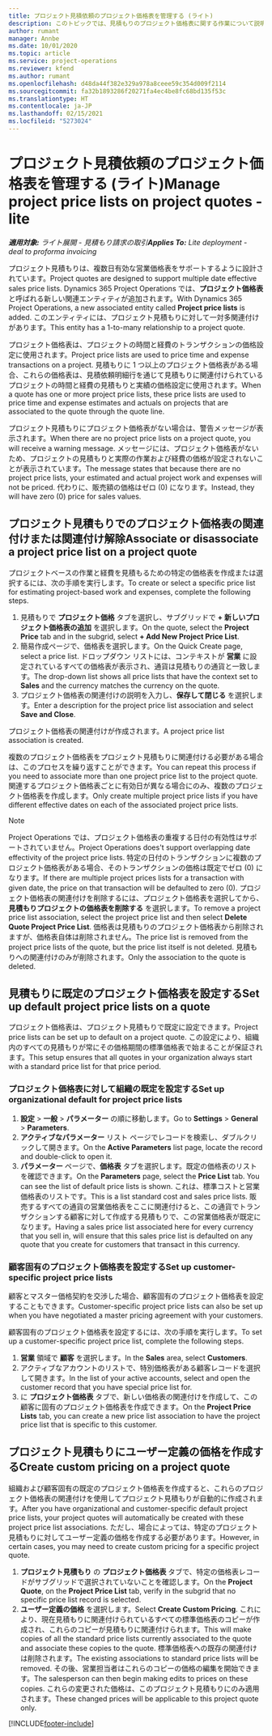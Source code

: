 ```yaml
---
title: プロジェクト見積依頼のプロジェクト価格表を管理する (ライト)
description: このトピックでは、見積もりのプロジェクト価格表に関する作業について説明します。 (Sales)
author: rumant
manager: Annbe
ms.date: 10/01/2020
ms.topic: article
ms.service: project-operations
ms.reviewer: kfend
ms.author: rumant
ms.openlocfilehash: d48da44f382e329a978a8ceee59c354d009f2114
ms.sourcegitcommit: fa32b1893286f20271fa4ec4be8fc68bd135f53c
ms.translationtype: HT
ms.contentlocale: ja-JP
ms.lasthandoff: 02/15/2021
ms.locfileid: "5273024"
---
```

# <a name="manage-project-price-lists-on-project-quotes---lite"></a><span data-ttu-id="89fd8-104">プロジェクト見積依頼のプロジェクト価格表を管理する (ライト)</span><span class="sxs-lookup"><span data-stu-id="89fd8-104">Manage project price lists on project quotes - lite</span></span>

<span data-ttu-id="89fd8-105">_**適用対象:** ライト展開 - 見積もり請求の取引_</span><span class="sxs-lookup"><span data-stu-id="89fd8-105">_**Applies To:** Lite deployment - deal to proforma invoicing_</span></span>

<span data-ttu-id="89fd8-106">プロジェクト見積もりは、複数日有効な営業価格表をサポートするように設計されています。</span><span class="sxs-lookup"><span data-stu-id="89fd8-106">Project quotes are designed to support multiple date effective sales price lists.</span></span> <span data-ttu-id="89fd8-107">Dynamics 365 Project Operations では、**プロジェクト価格表** と呼ばれる新しい関連エンティティが追加されます。</span><span class="sxs-lookup"><span data-stu-id="89fd8-107">With Dynamics 365 Project Operations, a new associated entity called **Project price lists** is added.</span></span> <span data-ttu-id="89fd8-108">このエンティティには、プロジェクト見積もりに対して一対多関連付けがあります。</span><span class="sxs-lookup"><span data-stu-id="89fd8-108">This entity has a 1-to-many relationship to a project quote.</span></span>

<span data-ttu-id="89fd8-109">プロジェクト価格表は、プロジェクトの時間と経費のトランザクションの価格設定に使用されます。</span><span class="sxs-lookup"><span data-stu-id="89fd8-109">Project price lists are used to price time and expense transactions on a project.</span></span> <span data-ttu-id="89fd8-110">見積もりに 1 つ以上のプロジェクト価格表がある場合、これらの価格表は、見積依頼明細行を通じて見積もりに関連付けられているプロジェクトの時間と経費の見積もりと実績の価格設定に使用されます。</span><span class="sxs-lookup"><span data-stu-id="89fd8-110">When a quote has one or more project price lists, these price lists are used to price time and expense estimates and actuals on projects that are associated to the quote through the quote line.</span></span>

<span data-ttu-id="89fd8-111">プロジェクト見積もりにプロジェクト価格表がない場合は、警告メッセージが表示されます。</span><span class="sxs-lookup"><span data-stu-id="89fd8-111">When there are no project price lists on a project quote, you will receive a warning message.</span></span> <span data-ttu-id="89fd8-112">メッセージには、プロジェクト価格表がないため、プロジェクトの見積もりと実際の作業および経費の価格が設定されないことが表示されています。</span><span class="sxs-lookup"><span data-stu-id="89fd8-112">The message states that because there are no project price lists, your estimated and actual project work and expenses will not be priced.</span></span> <span data-ttu-id="89fd8-113">代わりに、販売額の価格はゼロ (0) になります。</span><span class="sxs-lookup"><span data-stu-id="89fd8-113">Instead, they will have zero (0) price for sales values.</span></span>

## <a name="associate-or-disassociate-a-project-price-list-on-a-project-quote"></a><span data-ttu-id="89fd8-114">プロジェクト見積もりでのプロジェクト価格表の関連付けまたは関連付け解除</span><span class="sxs-lookup"><span data-stu-id="89fd8-114">Associate or disassociate a project price list on a project quote</span></span>

<span data-ttu-id="89fd8-115">プロジェクトベースの作業と経費を見積もるための特定の価格表を作成または選択するには、次の手順を実行します。</span><span class="sxs-lookup"><span data-stu-id="89fd8-115">To create or select a specific price list for estimating project-based work and expenses, complete the following steps.</span></span>

1. <span data-ttu-id="89fd8-116">見積もりで **プロジェクト価格** タブを選択し、サブグリッドで **+ 新しいプロジェクト価格表の追加** を選択します。</span><span class="sxs-lookup"><span data-stu-id="89fd8-116">On the quote, select the **Project Price** tab and in the subgrid, select **+ Add New Project Price List**.</span></span>
2. <span data-ttu-id="89fd8-117">簡易作成ページで、価格表を選択します。</span><span class="sxs-lookup"><span data-stu-id="89fd8-117">On the Quick Create page, select a price list.</span></span> <span data-ttu-id="89fd8-118">ドロップダウン リストには、コンテキストが **営業** に設定されているすべての価格表が表示され、通貨は見積もりの通貨と一致します。</span><span class="sxs-lookup"><span data-stu-id="89fd8-118">The drop-down list shows all price lists that have the context set to **Sales** and the currency matches the currency on the quote.</span></span>
4. <span data-ttu-id="89fd8-119">プロジェクト価格表の関連付けの説明を入力し、**保存して閉じる** を選択します。</span><span class="sxs-lookup"><span data-stu-id="89fd8-119">Enter a description for the project price list association and select **Save and Close**.</span></span>

<span data-ttu-id="89fd8-120">プロジェクト価格表の関連付けが作成されます。</span><span class="sxs-lookup"><span data-stu-id="89fd8-120">A project price list association is created.</span></span>

<span data-ttu-id="89fd8-121">複数のプロジェクト価格表をプロジェクト見積もりに関連付ける必要がある場合は、このプロセスを繰り返すことができます。</span><span class="sxs-lookup"><span data-stu-id="89fd8-121">You can repeat this process if you need to associate more than one project price list to the project quote.</span></span> <span data-ttu-id="89fd8-122">関連するプロジェクト価格表ごとに有効日が異なる場合にのみ、複数のプロジェクト価格表を作成します。</span><span class="sxs-lookup"><span data-stu-id="89fd8-122">Only create multiple project price lists if you have different effective dates on each of the associated project price lists.</span></span>

> [!NOTE]
> <span data-ttu-id="89fd8-123">Project Operations では、プロジェクト価格表の重複する日付の有効性はサポートされていません。</span><span class="sxs-lookup"><span data-stu-id="89fd8-123">Project Operations does't support overlapping date effectivity of the project price lists.</span></span> <span data-ttu-id="89fd8-124">特定の日付のトランザクションに複数のプロジェクト価格表がある場合、そのトランザクションの価格は既定でゼロ (0) になります。</span><span class="sxs-lookup"><span data-stu-id="89fd8-124">If there are multiple project prices lists for a transaction with given date, the price on that transaction will be defaulted to zero (0).</span></span>
<span data-ttu-id="89fd8-125">プロジェクト価格表の関連付けを削除するには、プロジェクト価格表を選択してから、**見積もりプロジェクトの価格表を削除する** を選択します。</span><span class="sxs-lookup"><span data-stu-id="89fd8-125">To remove a project price list association, select the project price list and then select **Delete Quote Project Price List**.</span></span> <span data-ttu-id="89fd8-126">価格表は見積もりのプロジェクト価格表から削除されますが、価格表自体は削除されません。</span><span class="sxs-lookup"><span data-stu-id="89fd8-126">The price list is removed from the project price lists of the quote, but the price list itself is not deleted.</span></span> <span data-ttu-id="89fd8-127">見積もりへの関連付けのみが削除されます。</span><span class="sxs-lookup"><span data-stu-id="89fd8-127">Only the association to the quote is deleted.</span></span>

## <a name="set-up-default-project-price-lists-on-a-quote"></a><span data-ttu-id="89fd8-128">見積もりに既定のプロジェクト価格表を設定する</span><span class="sxs-lookup"><span data-stu-id="89fd8-128">Set up default project price lists on a quote</span></span>

<span data-ttu-id="89fd8-129">プロジェクト価格表は、プロジェクト見積もりで既定に設定できます。</span><span class="sxs-lookup"><span data-stu-id="89fd8-129">Project price lists can be set up to default on a project quote.</span></span> <span data-ttu-id="89fd8-130">この設定により、組織内のすべての見積もりが常にその価格期間の標準価格表で始まることが保証されます。</span><span class="sxs-lookup"><span data-stu-id="89fd8-130">This setup ensures that all quotes in your organization always start with a standard price list for that price period.</span></span>

### <a name="set-up-organizational-default-for-project-price-lists"></a><span data-ttu-id="89fd8-131">プロジェクト価格表に対して組織の既定を設定する</span><span class="sxs-lookup"><span data-stu-id="89fd8-131">Set up organizational default for project price lists</span></span>

1. <span data-ttu-id="89fd8-132">**設定** > **一般** > **パラメーター** の順に移動します。</span><span class="sxs-lookup"><span data-stu-id="89fd8-132">Go to **Settings** > **General** > **Parameters**.</span></span>
2. <span data-ttu-id="89fd8-133">**アクティブなパラメーター** リスト ページでレコードを検索し、ダブルクリックして開きます。</span><span class="sxs-lookup"><span data-stu-id="89fd8-133">On the **Active Parameters** list page, locate the record and double-click to open it.</span></span> 
3. <span data-ttu-id="89fd8-134">**パラメーター** ページで、**価格表** タブを選択します。既定の価格表のリストを確認できます。</span><span class="sxs-lookup"><span data-stu-id="89fd8-134">On the **Parameters** page, select the **Price List** tab. You can see the list of default price lists is shown.</span></span> <span data-ttu-id="89fd8-135">これは、標準コストと営業価格表のリストです。</span><span class="sxs-lookup"><span data-stu-id="89fd8-135">This is a list standard cost and sales price lists.</span></span> <span data-ttu-id="89fd8-136">販売するすべての通貨の営業価格表をここに関連付けると、この通貨でトランザクションする顧客に対して作成する見積もりで、この営業価格表が既定になります。</span><span class="sxs-lookup"><span data-stu-id="89fd8-136">Having a sales price list associated here for every currency that you sell in, will ensure that this sales price list is defaulted on any quote that you create for customers that transact in this currency.</span></span>

### <a name="set-up-customer-specific-project-price-lists"></a><span data-ttu-id="89fd8-137">顧客固有のプロジェクト価格表を設定する</span><span class="sxs-lookup"><span data-stu-id="89fd8-137">Set up customer-specific project price lists</span></span>

<span data-ttu-id="89fd8-138">顧客とマスター価格契約を交渉した場合、顧客固有のプロジェクト価格表を設定することもできます。</span><span class="sxs-lookup"><span data-stu-id="89fd8-138">Customer-specific project price lists can also be set up when you have negotiated a master pricing agreement with your customers.</span></span>

<span data-ttu-id="89fd8-139">顧客固有のプロジェクト価格表を設定するには、次の手順を実行します。</span><span class="sxs-lookup"><span data-stu-id="89fd8-139">To set up a customer-specific project price list, complete the following steps.</span></span>

1. <span data-ttu-id="89fd8-140">**営業** 領域で **顧客** を選択します。</span><span class="sxs-lookup"><span data-stu-id="89fd8-140">In the **Sales** area, select **Customers**.</span></span>
2. <span data-ttu-id="89fd8-141">アクティブなアカウントのリストで、特別価格表がある顧客レコードを選択して開きます。</span><span class="sxs-lookup"><span data-stu-id="89fd8-141">In the list of your active accounts, select and open the customer record that you have special price list for.</span></span>
3. <span data-ttu-id="89fd8-142">に **プロジェクト価格表** タブで、新しい価格表の関連付けを作成して、この顧客に固有のプロジェクト価格表を作成できます。</span><span class="sxs-lookup"><span data-stu-id="89fd8-142">On the **Project Price Lists** tab, you can create a new price list association to have the project price list that is specific to this customer.</span></span>

## <a name="create-custom-pricing-on-a-project-quote"></a><span data-ttu-id="89fd8-143">プロジェクト見積もりにユーザー定義の価格を作成する</span><span class="sxs-lookup"><span data-stu-id="89fd8-143">Create custom pricing on a project quote</span></span>

<span data-ttu-id="89fd8-144">組織および顧客固有の既定のプロジェクト価格表を作成すると、これらのプロジェクト価格表の関連付けを使用してプロジェクト見積もりが自動的に作成されます。</span><span class="sxs-lookup"><span data-stu-id="89fd8-144">After you have organizational and customer-specific default project price lists, your project quotes will automatically be created with these project price list associations.</span></span> <span data-ttu-id="89fd8-145">ただし、場合によっては、特定のプロジェクト見積もりに対してユーザー定義の価格を作成する必要があります。</span><span class="sxs-lookup"><span data-stu-id="89fd8-145">However, in certain cases, you may need to create custom pricing for a specific project quote.</span></span> 

1. <span data-ttu-id="89fd8-146">**プロジェクト見積もり** の **プロジェクト価格表** タブで、特定の価格表レコードがサブグリッドで選択されていないことを確認します。</span><span class="sxs-lookup"><span data-stu-id="89fd8-146">On the **Project Quote**, on the **Project Price List** tab, verify in the subgrid that no specific price list record is selected.</span></span>
2. <span data-ttu-id="89fd8-147">**ユーザー定義の価格** を選択します。</span><span class="sxs-lookup"><span data-stu-id="89fd8-147">Select **Create Custom Pricing**.</span></span> <span data-ttu-id="89fd8-148">これにより、現在見積もりに関連付けられているすべての標準価格表のコピーが作成され、これらのコピーが見積もりに関連付けられます。</span><span class="sxs-lookup"><span data-stu-id="89fd8-148">This will make copies of all the standard price lists currently associated to the quote and associate these copies to the quote.</span></span> <span data-ttu-id="89fd8-149">標準価格表への既存の関連付けは削除されます。</span><span class="sxs-lookup"><span data-stu-id="89fd8-149">The existing associations to standard price lists will be removed.</span></span> <span data-ttu-id="89fd8-150">その後、営業担当者はこれらのコピーの価格の編集を開始できます。</span><span class="sxs-lookup"><span data-stu-id="89fd8-150">The salesperson can then begin making edits to prices on these copies.</span></span> <span data-ttu-id="89fd8-151">これらの変更された価格は、このプロジェクト見積もりにのみ適用されます。</span><span class="sxs-lookup"><span data-stu-id="89fd8-151">These changed prices will be applicable to this project quote only.</span></span>


[!INCLUDE[footer-include](../../includes/footer-banner.md)]